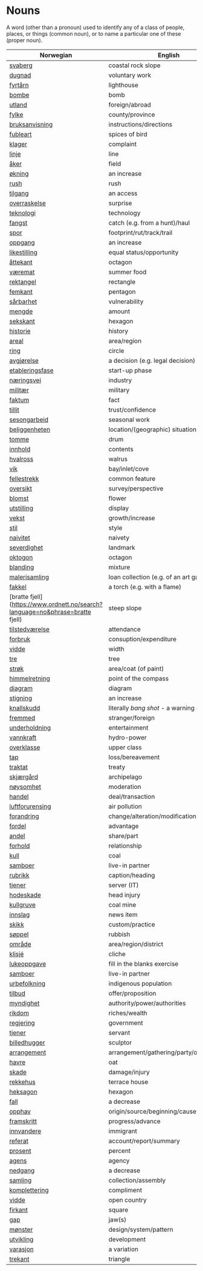 # Nouns

A word (other than a pronoun) used to identify any of a class of people, places, or things (common noun), or to name a particular one of these (proper noun).

| Norwegian | English | Gender |
| --- | --- | --- |
| [svaberg](https://www.ordnett.no/search?language=no&phrase=svaberg) | coastal rock slope | i |
| [dugnad](https://www.ordnett.no/search?language=no&phrase=dugnad) | voluntary work | m |
| [fyrtårn](https://www.ordnett.no/search?language=no&phrase=fyrtårn) | lighthouse | i |
| [bombe](https://www.ordnett.no/search?language=no&phrase=bombe) | bomb | m |
| [utland](https://www.ordnett.no/search?language=no&phrase=utland) | foreign/abroad | m |
| [fylke](https://www.ordnett.no/search?language=no&phrase=fylke) | county/province | i |
| [bruksanvisning](https://www.ordnett.no/search?language=no&phrase=bruksanvisning) | instructions/directions | m |
| [fubleart](https://www.ordnett.no/search?language=no&phrase=fubleart) | spices of bird | m/f |
| [klager](https://www.ordnett.no/search?language=no&phrase=klager) | complaint | m |
| [linje](https://www.ordnett.no/search?language=no&phrase=linje) | line | m |
| [åker](https://www.ordnett.no/search?language=no&phrase=åker) | field | m |
| [økning](https://www.ordnett.no/search?language=no&phrase=økning) | an increase | m |
| [rush](https://www.ordnett.no/search?language=no&phrase=rush) | rush | i |
| [tilgang](https://www.ordnett.no/search?language=no&phrase=tilgang) | an access | i |
| [overraskelse](https://www.ordnett.no/search?language=no&phrase=overraskelse) | surprise | m |
| [teknologi](https://www.ordnett.no/search?language=no&phrase=teknologi) | technology | m |
| [fangst](https://www.ordnett.no/search?language=no&phrase=fangst) | catch (e.g. from a hunt)/haul | m |
| [spor](https://www.ordnett.no/search?language=no&phrase=spor) | footprint/rut/track/trail | i |
| [oppgang](https://www.ordnett.no/search?language=no&phrase=oppgang) | an increase | m |
| [likestilling](https://www.ordnett.no/search?language=no&phrase=likestilling) | equal status/opportunity | m |
| [åttekant](https://www.ordnett.no/search?language=no&phrase=åttekant) | octagon | m |
| [væremat](https://www.ordnett.no/search?language=no&phrase=væremat) | summer food | m |
| [rektangel](https://www.ordnett.no/search?language=no&phrase=rektangel) | rectangle | i |
| [femkant](https://www.ordnett.no/search?language=no&phrase=femkant) | pentagon | m |
| [sårbarhet](https://www.ordnett.no/search?language=no&phrase=sårbarhet) | vulnerability | m |
| [mengde](https://www.ordnett.no/search?language=no&phrase=mengde) | amount | m |
| [sekskant](https://www.ordnett.no/search?language=no&phrase=sekskant) | hexagon | m |
| [historie](https://www.ordnett.no/search?language=no&phrase=historie) | history | m/f |
| [areal](https://www.ordnett.no/search?language=no&phrase=areal) | area/region | i |
| [ring](https://www.ordnett.no/search?language=no&phrase=ring) | circle | m |
| [avgjørelse](https://www.ordnett.no/search?language=no&phrase=avgjørelse) | a decision (e.g. legal decision) | m |
| [etableringsfase](https://www.ordnett.no/search?language=no&phrase=etableringsfase) | start-up phase | m |
| [næringsvei](https://www.ordnett.no/search?language=no&phrase=næringsvei) | industry | m |
| [militær](https://www.ordnett.no/search?language=no&phrase=militær) | military | m |
| [faktum](https://www.ordnett.no/search?language=no&phrase=faktum) | fact | i |
| [tillit](https://www.ordnett.no/search?language=no&phrase=tillit) | trust/confidence | m |
| [sesongarbeid](https://www.ordnett.no/search?language=no&phrase=sesongarbeid) | seasonal work | i |
| [beliggenheten](https://www.ordnett.no/search?language=no&phrase=beliggenheten) | location/(geographic) situation | m/f |
| [tomme](https://www.ordnett.no/search?language=no&phrase=tomme) | drum | m |
| [innhold](https://www.ordnett.no/search?language=no&phrase=innhold) | contents | i |
| [hvalross](https://www.ordnett.no/search?language=no&phrase=hvalross) | walrus | m |
| [vik](https://www.ordnett.no/search?language=no&phrase=vik) | bay/inlet/cove | m |
| [fellestrekk](https://www.ordnett.no/search?language=no&phrase=fellestrekk) | common feature | i |
| [oversikt](https://www.ordnett.no/search?language=no&phrase=oversikt) | survey/perspective | m |
| [blomst](https://www.ordnett.no/search?language=no&phrase=blomst) | flower | m |
| [utstilling](https://www.ordnett.no/search?language=no&phrase=utstilling) | display | m |
| [vekst](https://www.ordnett.no/search?language=no&phrase=vekst) | growth/increase | m |
| [stil](https://www.ordnett.no/search?language=no&phrase=stil) | style | m |
| [naivitet](https://www.ordnett.no/search?language=no&phrase=naivitet) | naivety | m |
| [severdighet](https://www.ordnett.no/search?language=no&phrase=severdighet) | landmark | m |
| [oktogon](https://www.ordnett.no/search?language=no&phrase=oktogon) | octagon | m |
| [blanding](https://www.ordnett.no/search?language=no&phrase=blanding) | mixture | m |
| [malerisamling](https://www.ordnett.no/search?language=no&phrase=malerisamling) | loan collection (e.g. of an art gallery) | m |
| [fakkel](https://www.ordnett.no/search?language=no&phrase=fakkel) | a torch (e.g. with a flame) | m |
| [bratte fjell](https://www.ordnett.no/search?language=no&phrase=bratte fjell) | steep slope | m |
| [tilstedværelse](https://www.ordnett.no/search?language=no&phrase=tilstedværelse) | attendance | i |
| [forbruk](https://www.ordnett.no/search?language=no&phrase=forbruk) | consuption/expenditure | i |
| [vidde](https://www.ordnett.no/search?language=no&phrase=vidde) | width | m/f |
| [tre](https://www.ordnett.no/search?language=no&phrase=tre) | tree | i |
| [strøk](https://www.ordnett.no/search?language=no&phrase=strøk) | area/coat (of paint) | i |
| [himmelretning](https://www.ordnett.no/search?language=no&phrase=himmelretning) | point of the compass | m |
| [diagram](https://www.ordnett.no/search?language=no&phrase=diagram) | diagram | i |
| [stigning](https://www.ordnett.no/search?language=no&phrase=stigning) | an increase | m |
| [knallskudd](https://www.ordnett.no/search?language=no&phrase=knallskudd) | literally _bang shot_ - a warning shot gun | i |
| [fremmed](https://www.ordnett.no/search?language=no&phrase=fremmed) | stranger/foreign | m |
| [underholdning](https://www.ordnett.no/search?language=no&phrase=underholdning) | entertainment | m |
| [vannkraft](https://www.ordnett.no/search?language=no&phrase=vannkraft) | hydro-power | m |
| [overklasse](https://www.ordnett.no/search?language=no&phrase=overklasse) | upper class | m |
| [tap](https://www.ordnett.no/search?language=no&phrase=tap) | loss/bereavement | i |
| [traktat](https://www.ordnett.no/search?language=no&phrase=traktat) | treaty | m |
| [skjærgård](https://www.ordnett.no/search?language=no&phrase=skjærgård) | archipelago | m |
| [nøysomhet](https://www.ordnett.no/search?language=no&phrase=nøysomhet) | moderation | m |
| [handel](https://www.ordnett.no/search?language=no&phrase=handel) | deal/transaction | m |
| [luftforurensing](https://www.ordnett.no/search?language=no&phrase=luftforurensing) | air pollution | m |
| [forandring](https://www.ordnett.no/search?language=no&phrase=forandring) | change/alteration/modification | m |
| [fordel](https://www.ordnett.no/search?language=no&phrase=fordel) | advantage | m |
| [andel](https://www.ordnett.no/search?language=no&phrase=andel) | share/part | m |
| [forhold](https://www.ordnett.no/search?language=no&phrase=forhold) | relationship | i |
| [kull](https://www.ordnett.no/search?language=no&phrase=kull) | coal | i |
| [samboer](https://www.ordnett.no/search?language=no&phrase=samboer) | live-in partner | m |
| [rubrikk](https://www.ordnett.no/search?language=no&phrase=rubrikk) | caption/heading | m |
| [tjener](https://www.ordnett.no/search?language=no&phrase=tjener) | server (IT) | m |
| [hodeskade](https://www.ordnett.no/search?language=no&phrase=hodeskade) | head injury | m |
| [kullgruve](https://www.ordnett.no/search?language=no&phrase=kullgruve) | coal mine | m |
| [innslag](https://www.ordnett.no/search?language=no&phrase=innslag) | news item | i |
| [skikk](https://www.ordnett.no/search?language=no&phrase=skikk) | custom/practice | m |
| [søppel](https://www.ordnett.no/search?language=no&phrase=søppel) | rubbish | i |
| [område](https://www.ordnett.no/search?language=no&phrase=område) | area/region/district | i |
| [klisjé](https://www.ordnett.no/search?language=no&phrase=klisjé) | cliche | m |
| [lukeoppgave](https://www.ordnett.no/search?language=no&phrase=lukeoppgave) | fill in the blanks exercise | m |
| [samboer](https://www.ordnett.no/search?language=no&phrase=samboer) | live-in partner | m |
| [urbefolkning](https://www.ordnett.no/search?language=no&phrase=urbefolkning) | indigenous population | m |
| [tilbud](https://www.ordnett.no/search?language=no&phrase=tilbud) | offer/proposition | i |
| [myndighet](https://www.ordnett.no/search?language=no&phrase=myndighet) | authority/power/authorities | m |
| [rikdom](https://www.ordnett.no/search?language=no&phrase=rikdom) | riches/wealth | m |
| [regjering](https://www.ordnett.no/search?language=no&phrase=regjering) | government | m |
| [tjener](https://www.ordnett.no/search?language=no&phrase=tjener) | servant | m |
| [billedhugger](https://www.ordnett.no/search?language=no&phrase=billedhugger) | sculptor | m |
| [arrangement](https://www.ordnett.no/search?language=no&phrase=arrangement) | arrangement/gathering/party/organisation | i |
| [havre](https://www.ordnett.no/search?language=no&phrase=havre) | oat | m |
| [skade](https://www.ordnett.no/search?language=no&phrase=skade) | damage/injury | m |
| [rekkehus](https://www.ordnett.no/search?language=no&phrase=rekkehus) | terrace house | i |
| [heksagon](https://www.ordnett.no/search?language=no&phrase=heksagon) | hexagon | m |
| [fall](https://www.ordnett.no/search?language=no&phrase=fall) | a decrease | i |
| [opphav](https://www.ordnett.no/search?language=no&phrase=opphav) | origin/source/beginning/cause | i |
| [framskritt](https://www.ordnett.no/search?language=no&phrase=framskritt) | progress/advance | i |
| [innvandere](https://www.ordnett.no/search?language=no&phrase=innvandere) | immigrant | m |
| [referat](https://www.ordnett.no/search?language=no&phrase=referat) | account/report/summary | i |
| [prosent](https://www.ordnett.no/search?language=no&phrase=prosent) | percent | m |
| [agens](https://www.ordnett.no/search?language=no&phrase=agens) | agency | m |
| [nedgang](https://www.ordnett.no/search?language=no&phrase=nedgang) | a decrease | m |
| [samling](https://www.ordnett.no/search?language=no&phrase=samling) | collection/assembly | m |
| [komplettering](https://www.ordnett.no/search?language=no&phrase=komplettering) | compliment | m |
| [vidde](https://www.ordnett.no/search?language=no&phrase=vidde) | open country | m |
| [firkant](https://www.ordnett.no/search?language=no&phrase=firkant) | square | m |
| [gap](https://www.ordnett.no/search?language=no&phrase=gap) | jaw(s) | m |
| [mønster](https://www.ordnett.no/search?language=no&phrase=mønster) | design/system/pattern | i |
| [utvikling](https://www.ordnett.no/search?language=no&phrase=utvikling) | development | m |
| [varasjon](https://www.ordnett.no/search?language=no&phrase=varasjon) | a variation | m |
| [trekant](https://www.ordnett.no/search?language=no&phrase=trekant) | triangle | m |

